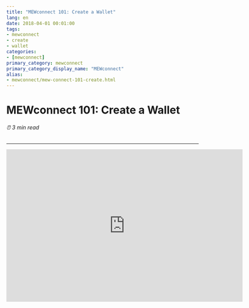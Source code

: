 ```yaml
---
title: "MEWconnect 101: Create a Wallet"
lang: en
date: 2018-04-01 00:01:00
tags:
- mewconnect
- create
- wallet
categories:
- [mewconnect]
primary_category: mewconnect
primary_category_display_name: "MEWconnect"
alias:
- mewconnect/mew-connect-101-create.html
---
```


# __MEWconnect 101: Create a Wallet__
###### ⏰ 3 min read
***

<iframe width="619" height="400" src="https://www.youtube.com/embed/p2q6qrcKtj8" frameborder="0" allow="accelerometer; autoplay; encrypted-media; gyroscope; picture-in-picture" allowfullscreen></iframe>

